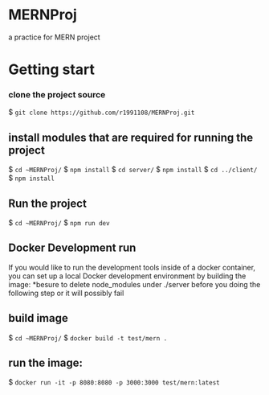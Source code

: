# MERNProj
a practice for MERN project

# Getting start
### clone the project source
$ `git clone https://github.com/r1991108/MERNProj.git`
## install modules that are required for running the project
$ `cd ~MERNProj/`
$ `npm install`
$ `cd server/`
$ `npm install`
$ `cd ../client/`
$ `npm install`
## Run the project
$ `cd ~MERNProj/`
$ `npm run dev`

## Docker Development run
If you would like to run the development tools inside of a docker container, you can set up a local Docker development environment by building the image:
*besure to delete node_modules under ./server before you doing the following step or it will possibly fail
## build image
$ `cd ~MERNProj/`
$ `docker build -t test/mern .`

## run the image:
$ `docker run -it -p 8080:8080 -p 3000:3000 test/mern:latest`
